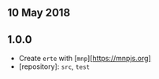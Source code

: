 ## 10 May 2018

## 1.0.0

- Create `erte` with [`mnp`][https://mnpjs.org]
- [repository]: `src`, `test`
